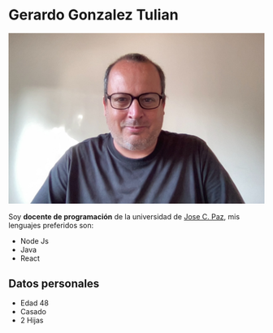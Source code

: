 # Gerardo Gonzalez Tulian

![Este so Yoy](./imagenes/yo.jpg "Este es el epígrafe")

Soy **docente de programación** de la universidad de [Jose C. Paz](www.unpaz.edu.ar), mis lenguajes preferidos son:

-    Node Js
-    Java
-    React

## Datos personales

- Edad 48
- Casado
- 2 Hijas